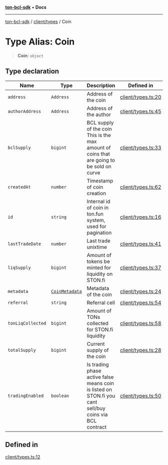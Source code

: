 [**ton-bcl-sdk**](../../../README.md) • **Docs**

***

[ton-bcl-sdk](../../../README.md) / [client/types](../README.md) / Coin

# Type Alias: Coin

> **Coin**: `object`

## Type declaration

| Name | Type | Description | Defined in |
| ------ | ------ | ------ | ------ |
| `address` | `Address` | Address of the coin | [client/types.ts:20](https://github.com/ton-fun-tech/ton-bcl-sdk/blob/7a6b80908ebab30efbdc8b1f59fd42fa681bf4aa/src/client/types.ts#L20) |
| `authorAddress` | `Address` | Address of the author | [client/types.ts:45](https://github.com/ton-fun-tech/ton-bcl-sdk/blob/7a6b80908ebab30efbdc8b1f59fd42fa681bf4aa/src/client/types.ts#L45) |
| `bclSupply` | `bigint` | BCL supply of the coin This is the max amount of coins that are going to be sold on curve | [client/types.ts:33](https://github.com/ton-fun-tech/ton-bcl-sdk/blob/7a6b80908ebab30efbdc8b1f59fd42fa681bf4aa/src/client/types.ts#L33) |
| `createdAt` | `number` | Timestamp of coin creation | [client/types.ts:62](https://github.com/ton-fun-tech/ton-bcl-sdk/blob/7a6b80908ebab30efbdc8b1f59fd42fa681bf4aa/src/client/types.ts#L62) |
| `id` | `string` | Internal id of coin in ton.fun system, used for pagination | [client/types.ts:16](https://github.com/ton-fun-tech/ton-bcl-sdk/blob/7a6b80908ebab30efbdc8b1f59fd42fa681bf4aa/src/client/types.ts#L16) |
| `lastTradeDate` | `number` | Last trade unixtime | [client/types.ts:41](https://github.com/ton-fun-tech/ton-bcl-sdk/blob/7a6b80908ebab30efbdc8b1f59fd42fa681bf4aa/src/client/types.ts#L41) |
| `liqSupply` | `bigint` | Amount of tokens be minted for liquidity on STON.fi | [client/types.ts:37](https://github.com/ton-fun-tech/ton-bcl-sdk/blob/7a6b80908ebab30efbdc8b1f59fd42fa681bf4aa/src/client/types.ts#L37) |
| `metadata` | [`CoinMetadata`](CoinMetadata.md) | Metadata of the coin | [client/types.ts:24](https://github.com/ton-fun-tech/ton-bcl-sdk/blob/7a6b80908ebab30efbdc8b1f59fd42fa681bf4aa/src/client/types.ts#L24) |
| `referral` | `string` | Referral cell | [client/types.ts:54](https://github.com/ton-fun-tech/ton-bcl-sdk/blob/7a6b80908ebab30efbdc8b1f59fd42fa681bf4aa/src/client/types.ts#L54) |
| `tonLiqCollected` | `bigint` | Amount of TONs collected for STON.fi liquidity | [client/types.ts:58](https://github.com/ton-fun-tech/ton-bcl-sdk/blob/7a6b80908ebab30efbdc8b1f59fd42fa681bf4aa/src/client/types.ts#L58) |
| `totalSupply` | `bigint` | Current supply of the coin | [client/types.ts:28](https://github.com/ton-fun-tech/ton-bcl-sdk/blob/7a6b80908ebab30efbdc8b1f59fd42fa681bf4aa/src/client/types.ts#L28) |
| `tradingEnabled` | `boolean` | Is trading phase active false means coin is listed on STON.fi you cant sell/buy coins via BCL contract | [client/types.ts:50](https://github.com/ton-fun-tech/ton-bcl-sdk/blob/7a6b80908ebab30efbdc8b1f59fd42fa681bf4aa/src/client/types.ts#L50) |

## Defined in

[client/types.ts:12](https://github.com/ton-fun-tech/ton-bcl-sdk/blob/7a6b80908ebab30efbdc8b1f59fd42fa681bf4aa/src/client/types.ts#L12)
